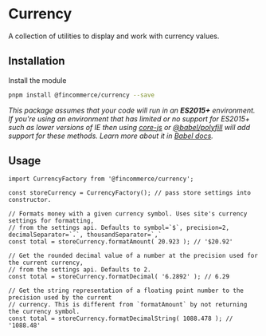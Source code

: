 # Currency

A collection of utilities to display and work with currency values.

## Installation

Install the module

```bash
pnpm install @fincommerce/currency --save
```

_This package assumes that your code will run in an **ES2015+** environment. If you're using an environment that has limited or no support for ES2015+ such as lower versions of IE then using [core-js](https://github.com/zloirock/core-js) or [@babel/polyfill](https://babeljs.io/docs/en/next/babel-polyfill) will add support for these methods. Learn more about it in [Babel docs](https://babeljs.io/docs/en/next/caveats)._

## Usage

```JS
import CurrencyFactory from '@fincommerce/currency';

const storeCurrency = CurrencyFactory(); // pass store settings into constructor.

// Formats money with a given currency symbol. Uses site's currency settings for formatting,
// from the settings api. Defaults to symbol=`$`, precision=2, decimalSeparator=`.`, thousandSeparator=`,`
const total = storeCurrency.formatAmount( 20.923 ); // '$20.92'

// Get the rounded decimal value of a number at the precision used for the current currency,
// from the settings api. Defaults to 2.
const total = storeCurrency.formatDecimal( '6.2892' ); // 6.29

// Get the string representation of a floating point number to the precision used by the current
// currency. This is different from `formatAmount` by not returning the currency symbol.
const total = storeCurrency.formatDecimalString( 1088.478 ); // '1088.48'
```
